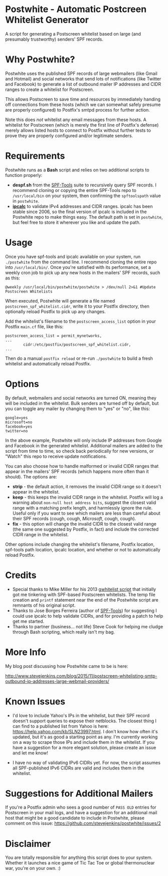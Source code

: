 # Postwhite - Automatic Postcreen Whitelist Generator
A script for generating a Postscreen whitelist based on large (and presumably trustworthy) senders' SPF records.

# Why Postwhite?
Postwhite uses the published SPF records of large webmailers (like Gmail and Hotmail) and social networks that send lots of notifications (like Twitter and Facebook) to generate a list of outbound mailer IP addresses and CIDR ranges to create a whitelist for Postscreen.

This allows Postscreen to save time and resources by immediately handing off connections from these hosts (which we can somewhat safely presume are properly configured) to Postfix's smtpd process for further action.

Note this does *not* whitelist any email messages from these hosts. A whitelist for Postscreen (which is merely the first line of Postfix's defense) merely allows listed hosts to connect to Postfix without further tests to prove they are properly configured and/or legitimate senders.

# Requirements
Postwhite runs as a **Bash** script and relies on two additional scripts to function properly:

* **despf.sh** from the  <a target="_blank" href="https://github.com/jsarenik/spf-tools">SPF-Tools</a> suite to recursively query SPF records. I recommend cloning or copying the entire SPF-Tools repo to ```/usr/local/bin``` on your system, then confirming the ```spftoolspath``` value in ```postwhite```.
* **<a target="_blank" href="http://jodies.de/ipcalc">ipcalc</a>** to validate IPv4 addresses and CIDR ranges. ipcalc has been stable since 2006, so the final version of ipcalc is included in the Postwhite repo to make things easy. The default path is set in ```postwhite```, but feel free to store it wherever you like and update the path.

# Usage
Once you have spf-tools and ipcalc available on your system, run ```./postwhite``` from the command line. I recommend cloning the entire repo into ```/usr/local/bin/```. Once you're satisfied with its performance, 
set a weekly cron job to pick up any new hosts in the mailers' SPF records, such as this:

    @weekly /usr/local/bin/postwhite/postwhite > /dev/null 2>&1 #Update Postscreen Whitelists

When executed, Postwhite will generate a file named ```postscreen_spf_whitelist.cidr```, write it to your Postfix directory, then optionally reload Postfix to pick up any changes.

Add the whitelist's filename to the ```postscreen_access_list``` option in your Postfix ```main.cf``` file, like this:

    postscreen_access_list = permit_mynetworks,
    ...
            cidr:/etc/postfix/postscreen_spf_whitelist.cidr,
    ...

Then do a manual ```postfix reload``` or re-run ```./postwhite``` to build a fresh whitelist and automatically reload Postfix.

# Options
By default, webmailers and social networks are turned ON, meaning they will be included in the whitelist. Bulk senders are turned off by default, but you can toggle any mailer by changing them to "yes" or "no", like this:

    google=yes
    microsoft=no
    facebook=yes
    twitter=no

In the above example, Postwhite will only include IP addresses from Google and Facebook in the generated whitelist. Additional mailers are added to the script from time to time, so check back periodically for new versions, or "Watch" this repo to receive update notifications.

You can also choose how to handle malformed or invalid CIDR ranges that appear in the mailers' SPF records (which happens more often than it should). The options are:

* **strip** - the default action, it removes the invalid CIDR range so it doesn't appear in the whitelist.
* **keep** - this keeps the invalid CIDR range in the whitelist. Postfix will log a warning about ```non-null host address bits```, suggest the closest valid range with a matching prefix length, and harmlessly 
ignore the rule. Useful only if you want to see which mailers are less than careful about their SPF records (cough, cough, *Microsoft*, cough, cough).
* **fix** - this option will change the invalid CIDR to the closest valid range (the same one suggested by Postfix, in fact) and include the corrected CIDR range in the whitelist.

Other options include changing the whitelist's filename, Postfix location, spf-tools path location, ipcalc location, and whether or not to automatically reload Postfix.

# Credits
* Special thanks to Mike Miller for his 2013 <a target="_blank" href="https://archive.mgm51.com/sources/gwhitelist.html">gwhitelist script</a> that initially got me tinkering with SPF-based Postscreen whitelists. The temp file creation and ```printf``` statement near the end of the Postwhite script are remnants of his original script.
* Thanks to Jose Borges Ferreira (author of <a target="_blank" href="https://github.com/jsarenik/spf-tools">SPF-Tools</a>) for suggesting I could use ipcalc to help validate CIDRs, and for providing a patch to help get me started.
* Thanks to partner (business... not life) Steve Cook for helping me cludge through Bash scripting, which really isn't my bag.

# More Info
My blog post discussing how Postwhite came to be is here:

http://www.stevejenkins.com/blog/2015/11/postscreen-whitelisting-smtp-outbound-ip-addresses-large-webmail-providers/

# Known Issues
* I'd love to include Yahoo's IPs in the whitelist, but their SPF record doesn't support queries to expose their netblocks. The closest thing I can find to a published list from Yahoo is here: https://help.yahoo.com/kb/SLN23997.html. I don't know how often it's updated, but it's as good a starting point as any. I'm currently working on a way to scrape those IPs and include them in the whitelist. If you have a suggestion for a more elegant solution, please create an issue and let me know!

* I have no way of validating IPv6 CIDRs yet. For now, the script assumes all SPF-published IPv6 CIDRs are valid and includes them in the whitelist.

# Suggestions for Additional Mailers
If you're a Postfix admin who sees a good number of ```PASS OLD``` entries for Postscreen in your mail logs, and have a suggestion for an additional mail host that might be a good candidate to include in Postwhite, please comment on this issue: https://github.com/stevejenkins/postwhite/issues/2

# Disclaimer
You are totally responsible for anything this script does to your system. Whether it launches a nice game of Tic Tac Toe or global thermonuclear war, you're on your own. :)
